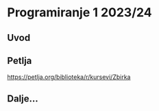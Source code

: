 # Programiranje 1 2023/24



## Uvod



## Petlja

https://petlja.org/biblioteka/r/kursevi/Zbirka



## Dalje...
